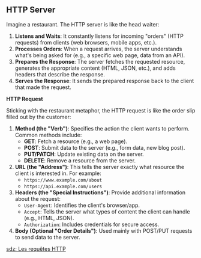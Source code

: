 ## HTTP Server

Imagine a restaurant. The HTTP server is like the head waiter:

1. **Listens and Waits**: It constantly listens for incoming "orders" (HTTP requests) from clients (web browsers, mobile apps, etc.).
2. **Processes Orders**: When a request arrives, the server understands what's being asked for (e.g., a specific web page, data from an API).
3. **Prepares the Response**: The server fetches the requested resource, generates the appropriate content (HTML, JSON, etc.), and adds headers that describe the response.
4. **Serves the Response**: It sends the prepared response back to the client that made the request.

**HTTP Request**

Sticking with the restaurant metaphor, the HTTP request is like the order slip filled out by the customer:

1. **Method (the "Verb")**: Specifies the action the client wants to perform. Common methods include:
    - **GET**: Fetch a resource (e.g., a web page).
    - **POST**: Submit data to the server (e.g., form data, new blog post).
    - **PUT/PATCH**: Update existing data on the server.
    - **DELETE**: Remove a resource from the server.
2. **URL (the "Address")**: This tells the server exactly what resource the client is interested in. For example:
    - `https://www.example.com/about`
    - `https://api.example.com/users`
3. **Headers (the "Special Instructions")**: Provide additional information about the request:
    - `User-Agent`: Identifies the client's browser/app.
    - `Accept`: Tells the server what types of content the client can handle (e.g., HTML, JSON).
    - `Authorization`: Includes credentials for secure access.
4. **Body (Optional "Order Details")**: Used mainly with POST/PUT requests to send data to the server.


[sdz: Les requêtes HTTP](http://sdz.tdct.org/sdz/les-requetes-http.html)